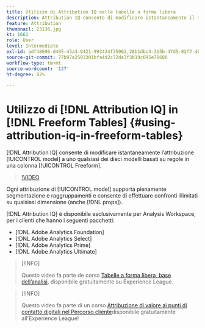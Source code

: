 ```yaml
---
title: Utilizzo di Attribution IQ nelle tabelle a forma libera
description: Attribution IQ consente di modificare istantaneamente il modello di attribuzione in uno qualsiasi dei dieci modelli basati su regole su una colonna a forma libera.
feature: Attribution
thumbnail: 23136.jpg
kt: 1661
role: User
level: Intermediate
exl-id: adf48696-d495-43a3-9421-993434f35962,28b1dbc4-315b-47d5-82f7-4b394ed31ad8
source-git-commit: 77b97a2593301bfa4d2c72de3f3b19c095e70600
workflow-type: tm+mt
source-wordcount: '127'
ht-degree: 82%

---
```


# Utilizzo di [!DNL Attribution IQ] in [!DNL Freeform Tables] {#using-attribution-iq-in-freeform-tables}

[!DNL Attribution IQ] consente di modificare istantaneamente l’attribuzione [!UICONTROL model] a uno qualsiasi dei dieci modelli basati su regole in una colonna [!UICONTROL Freeform].

>[!VIDEO](https://video.tv.adobe.com/v/23136/?quality=12)

Ogni attribuzione di [!UICONTROL model] supporta pienamente segmentazione e raggruppamenti e consente di effettuare confronti illimitati su qualsiasi dimensione (anche [!DNL props]).

[!DNL Attribution IQ] è disponibile esclusivamente per Analysis Workspace, per i clienti che hanno i seguenti pacchetti:

* [!DNL Adobe Analytics Foundation]
* [!DNL Adobe Analytics Select]
* [!DNL Adobe Analytics Prime]
* [!DNL Adobe Analytics Ultimate]

>[!INFO]
>
> Questo video fa parte de corso [Tabelle a forma libera, base dell’analisi](https://experienceleague.adobe.com/?recommended=Analytics-U-1-2020.3), disponibile gratuitamente su Experience League.

>[!INFO]
>
> Questo video fa parte di un corso [Attribuzione di valore ai punti di contatto digitali nel Percorso cliente](https://experienceleague.adobe.com/?recommended=Analytics-U-1-2020.2&amp;lang=it)disponibile gratuitamente all&#39;Experience League!

